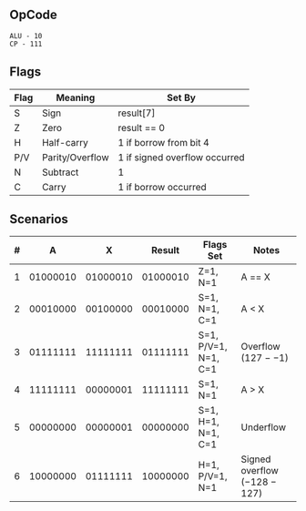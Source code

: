 ## OpCode

```
ALU - 10
CP - 111
```

## Flags

| Flag | Meaning         | Set By                        |
|------|-----------------|-------------------------------|
| S    | Sign            | result[7]                     |
| Z    | Zero            | result == 0                   |
| H    | Half-carry      | 1 if borrow from bit 4        |
| P/V  | Parity/Overflow | 1 if signed overflow occurred |
| N    | Subtract        | 1                             |
| C    | Carry           | 1 if borrow occurred          |

## Scenarios

| #   | A         | X         | Result    | Flags Set            | Notes                        |
|-----|-----------|-----------|-----------|----------------------|------------------------------|
| 1   | 01000010  | 01000010  | 01000010  | Z=1, N=1             | A == X                       |
| 2   | 00010000  | 00100000  | 00010000  | S=1, N=1, C=1        | A < X                        |
| 3   | 01111111  | 11111111  | 01111111  | S=1, P/V=1, N=1, C=1 | Overflow (127 − −1)          |
| 4   | 11111111  | 00000001  | 11111111  | S=1, N=1             | A > X                        |
| 5   | 00000000  | 00000001  | 00000000  | S=1, H=1, N=1, C=1   | Underflow                    |
| 6   | 10000000  | 01111111  | 10000000  | H=1, P/V=1, N=1      | Signed overflow (−128 − 127) |
